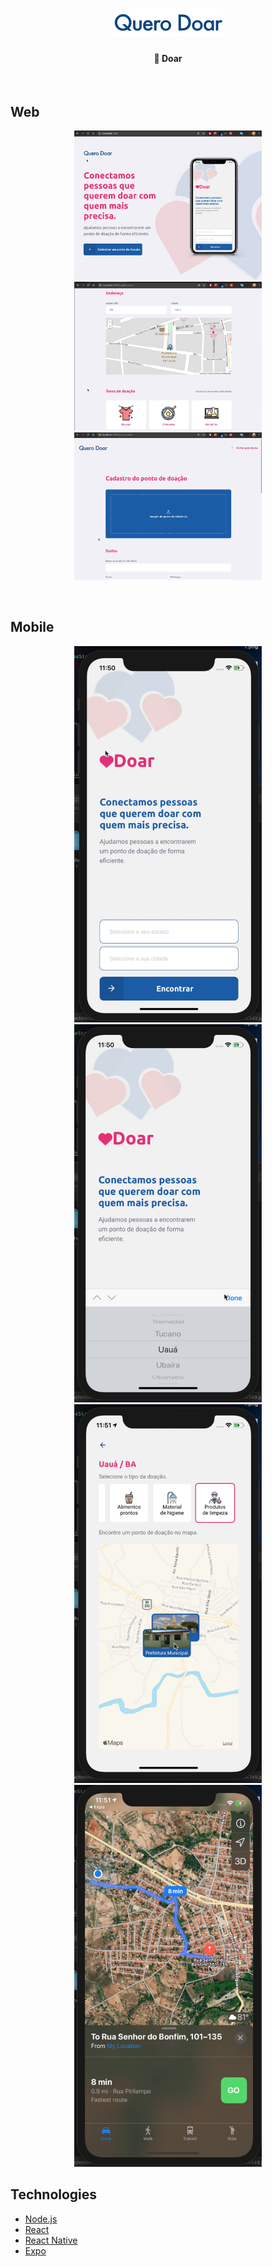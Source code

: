 <h1 align="center">
    <img alt="quero doar" src="Git/logo.png" />
</h1>

<h4 align="center">
  🚀 Doar
</h4>

<br>

## Web

<p align="center">
  <img alt="Screen" src="Git/0.png" width="300px">
  <img alt="Screen" src="Git/1.png" width="300px">
  <img alt="Screen" src="Git/2.png" width="300px">
</p>



<br>

## Mobile
<p align="center">
  <img alt="Screen" src="Git/5.png" width="300px">
  <img alt="Screen" src="Git/6.png" width="300px">
  <img alt="Screen" src="Git/7.png" width="300px">
  <img alt="Screen" src="Git/8.png" width="300px">
</p>

## Technologies

- [Node.js](https://nodejs.org/en/)
- [React](https://reactjs.org)
- [React Native](https://facebook.github.io/react-native/)
- [Expo](https://expo.io/)
